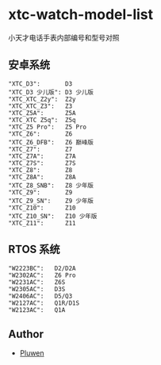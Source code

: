 # xtc-watch-model-list
小天才电话手表内部编号和型号对照

## 安卓系统

```
"XTC_D3":       D3
"XTC_D3 少儿版": D3 少儿版
"XTC_XTC_Z2y":  Z2y
"XTC_XTC_Z3":   Z3
"XTC_Z5A":      Z5A
"XTC_XTC Z5q":  Z5q
"XTC_Z5 Pro":   Z5 Pro
"XTC_Z6":       Z6
"XTC_Z6_DFB":   Z6 巅峰版
"XTC_Z7":       Z7
"XTC_Z7A":      Z7A
"XTC_Z7S":      Z7S
"XTC_Z8":       Z8
"XTC_Z8A":      Z8A
"XTC_Z8_SNB":   Z8 少年版
"XTC_Z9":       Z9
"XTC_Z9_SN":    Z9 少年版
"XTC_Z10":      Z10
"XTC_Z10_SN":   Z10 少年版
"XTC_Z11":      Z11
```

## RTOS 系统

```
"W2223BC":   D2/D2A
"W2302AC":   Z6 Pro
"W2231AC":   Z6S
"W2305AC":   D3S
"W2406AC":   D5/Q3
"W2127AC":   Q1R/D1S
"W2123AC":   Q1A
```

## Author

* [Pluwen](https://twitter.com/pluwen)
